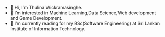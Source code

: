- 👋 Hi, I’m Thulina Wickramasinghe.
- 👀 I’m interested in Machine Learning,Data Science,Web development and Game Development.
- 📝 I’m currently reading for my BSc(Software Engineering) at Sri Lankan Institute of Information Technology.

<!---
ThulinaWickramasinghe/ThulinaWickramasinghe is a ✨ special ✨ repository because its `README.md` (this file) appears on your GitHub profile.
You can click the Preview link to take a look at your changes.
--->
